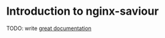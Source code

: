 # Introduction to nginx-saviour

TODO: write [great documentation](http://jacobian.org/writing/what-to-write/)
